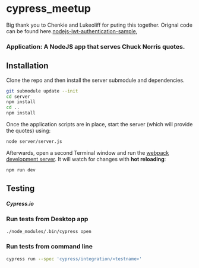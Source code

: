 # cypress_meetup

Big thank you to Chenkie and Lukeoliff for puting this together.
Orignal code can be found here.[nodejs-jwt-authentication-sample](https://github.com/auth0/nodejs-jwt-authentication-sample),

### Application: A NodeJS app that serves Chuck Norris quotes.

## Installation

Clone the repo and then install the server submodule and dependencies.

```bash
git submodule update --init
cd server
npm install
cd ..
npm install
```

Once the application scripts are in place, start the server (which will provide the quotes) using:

```bash
node server/server.js
```

Afterwards, open a second Terminal window and run the [webpack development server](http://webpack.github.io/docs/webpack-dev-server.html). It will watch for changes with **hot reloading**:

```bash
npm run dev
```

## Testing

##### Cypress.io

### Run tests from Desktop app

```bash
./node_modules/.bin/cypress open
```
### Run tests from command line

```bash
cypress run --spec 'cypress/integration/<testname>'
```

